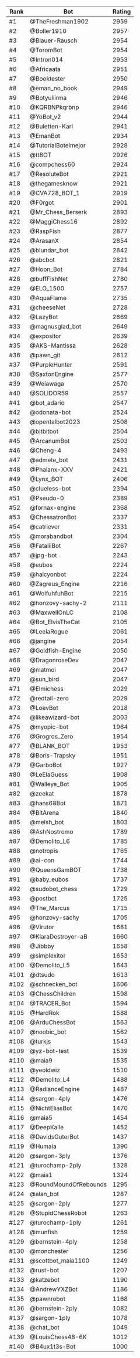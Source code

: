 Rank|Bot|Rating
---|---|---
#1|@TheFreshman1902|2959
#2|@Boller1910|2957
#3|@Blauer-Rausch|2954
#4|@ToromBot|2954
#5|@Intron014|2953
#6|@Africaata|2951
#7|@Booktester|2950
#8|@eman_no_book|2949
#9|@Botyuliirma|2946
#10|@KQRBNPkqrbnp|2946
#11|@YoBot_v2|2944
#12|@Buletten-Karl|2941
#13|@EmanBot|2934
#14|@TutorialBotelmejor|2928
#15|@ttBOT|2926
#16|@compchess60|2924
#17|@ResoluteBot|2921
#18|@thegamesknow|2921
#19|@CVA728_BOT_1|2919
#20|@F0rgot|2901
#21|@Mr_Chess_Berserk|2893
#22|@MaggiChess16|2892
#23|@RaspFish|2877
#24|@ArasanX|2854
#25|@blundar_bot|2842
#26|@abcbot|2821
#27|@Hoon_Bot|2784
#28|@buffFishNet|2780
#29|@ELO_1500|2757
#30|@AquaFlame|2735
#31|@cheeseNet|2728
#32|@LazyBot|2669
#33|@magnusglad_bot|2649
#34|@expositor|2639
#35|@AKS-Mantissa|2628
#36|@pawn_git|2612
#37|@PurpleHunter|2591
#38|@SaxtonEngine|2577
#39|@Weiawaga|2570
#40|@SOLIDOR59|2557
#41|@bot_adario|2547
#42|@odonata-bot|2524
#43|@opentalbot2023|2508
#44|@bitbitbot|2504
#45|@ArcanumBot|2503
#46|@Cheng-4|2493
#47|@admete_bot|2431
#48|@Phalanx-XXV|2421
#49|@Lynx_BOT|2406
#50|@clueless-bot|2394
#51|@Pseudo-0|2389
#52|@fornax-engine|2368
#53|@ChessatronBot|2337
#54|@catriever|2331
#55|@morabandbot|2304
#56|@FataliiBot|2267
#57|@jpg-bot|2243
#58|@eubos|2224
#59|@halcyonbot|2224
#60|@Zagreus_Engine|2216
#61|@WolfuhfuhBot|2215
#62|@honzovy-sachy-2|2111
#63|@MaxwellOnLC|2108
#64|@Bot_ElvisTheCat|2105
#65|@LeelaRogue|2061
#66|@jangine|2054
#67|@Goldfish-Engine|2050
#68|@DragonroseDev|2047
#69|@matmoi|2047
#70|@sun_bird|2047
#71|@Elmichess|2029
#72|@redtail-zero|2029
#73|@LoevBot|2018
#74|@likeawizard-bot|2003
#75|@myopic-bot|1964
#76|@Grogros_Zero|1954
#77|@BLANK_BOT|1953
#78|@Boris-Trapsky|1951
#79|@GarboBot|1927
#80|@LeElaGuess|1908
#81|@Walleye_Bot|1905
#82|@zeekat|1878
#83|@hans68Bot|1871
#84|@BitArena|1840
#85|@melsh_bot|1803
#86|@AshNostromo|1789
#87|@Demolito_L6|1785
#88|@notropis|1765
#89|@ai-con|1744
#90|@QueensGamBOT|1738
#91|@baby_eubos|1737
#92|@sudobot_chess|1729
#93|@postbot|1725
#94|@The_Marcus|1715
#95|@honzovy-sachy|1705
#96|@Virutor|1681
#97|@KlaraDestroyer-aB|1660
#98|@Jibbby|1658
#99|@simplexitor|1653
#100|@Demolito_L5|1643
#101|@dtsudo|1613
#102|@schnecken_bot|1606
#103|@ChessChildren|1598
#104|@TRACER_Bot|1594
#105|@HardRok|1588
#106|@ArduChessBot|1563
#107|@noobic_bot|1562
#108|@turkjs|1543
#109|@yz-bot-test|1539
#110|@maia9|1535
#111|@yeoldwiz|1510
#112|@Demolito_L4|1488
#113|@RadianceEngine|1487
#114|@sargon-4ply|1476
#115|@NichtEliasBot|1470
#116|@maia5|1454
#117|@DeepKalle|1452
#118|@DavidsGuterBot|1437
#119|@Humaia|1390
#120|@sargon-3ply|1376
#121|@turochamp-2ply|1328
#122|@maia1|1324
#123|@RoundMoundOfRebounds|1295
#124|@alan_bot|1287
#125|@sargon-2ply|1277
#126|@StupidChessRobot|1263
#127|@turochamp-1ply|1261
#128|@munfish|1259
#129|@bernstein-4ply|1258
#130|@monchester|1256
#131|@scottbot_maia1100|1249
#132|@rust-bot|1207
#133|@katzebot|1190
#134|@AndrewYXZBot|1186
#135|@pawnrobot|1168
#136|@bernstein-2ply|1082
#137|@sargon-1ply|1078
#138|@chat_bot|1049
#139|@LouisChess48-6K|1012
#140|@B4ux1t3s-Bot|1000
